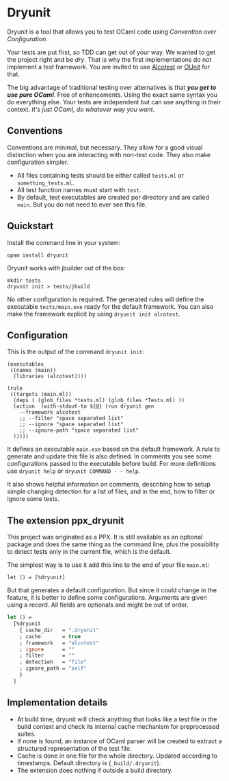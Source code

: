 # Dryunit

Dryunit is a tool that allows you to test OCaml code using *Convention over Configuration*.

Your tests are put first, so TDD can get out of your way. We wanted to get the project right and be *dry*. That is why the first implementations do not implement a test framework. You are invited to use [Alcotest][] or [OUnit][] for that.

The big advantage of traditional testing over alternatives is that ***you get to use pure OCaml***. Free of enhancements. Using the exact same syntax you do everything else. Your tests are independent but can use anything in their context. *It's just OCaml, do whatever way you want*.


## Conventions

Conventions are minimal, but necessary. They allow for a good visual distinction when you are interacting with non-test code. They also make configuration simpler.

- All files containing tests should be either called `tests.ml` or `something_tests.ml`.
- All test function names must start with `test`.
- By default, test executables are created per directory and are called `main`. But you do not need to ever see this file.

## Quickstart

Install the command line in your system:

```
opam install dryunit
```

Dryunit works with jbuilder out of the box:

```
mkdir tests
dryunit init > tests/jbuild
```

No other configuration is required. The generated rules will define the executable `tests/main.exe` ready for the default framework. You can also make the framework explicit by using `dryunit init alcotest`.

## Configuration

This is the output of the command `dryunit init`:

```
(executables
 ((names (main))
  (libraries (alcotest))))

(rule
 ((targets (main.ml))
  (deps ( (glob_files *tests.ml) (glob_files *Tests.ml) ))
  (action  (with-stdout-to ${@} (run dryunit gen
    --framework alcotest
    ;; --filter "space separated list"
    ;; --ignore "space separated list"
    ;; --ignore-path "space separated list"
  )))))
```

It defines an executable `main.exe` based on the default framework. A rule to generate and update this file is also defined. In comments you see some configurations passed to the executable before build. For more definitions use `dryunit help` or `dryunit COMMAND - - help`. 

It also shows helpful information on comments, describing how to setup simple changing detection for a list of files, and in the end, how to filter or ignore some tests.



## The extension ppx_dryunit

This project was originated as a PPX. It is still available as an optional package and does the same thing as the command line, plus the possibility to detect tests only in the current file, which is the default.

The simplest way is to use it add this line to the end of your file `main.ml`:

```
let () = [%dryunit]
```



But that generates a default configuration. But since it could change in the feature, it is  better to define some configurations. Arguments are given using a record. All fields are optionals and might be out of order.

```ocaml
let () =
  [%dryunit
    { cache_dir   = ".dryunit"
    ; cache       = true
    ; framework   = "alcotest"
    ; ignore      = ""
    ; filter      = ""
    ; detection   = "file"
    ; ignore_path = "self"
    }
  ]
```



## Implementation details

- At build time, dryunit will check anything that looks like a test file in the build context and check its internal cache mechanism for preprocessed suites.
- If none is found, an instance of OCaml parser will be created to extract a structured representation of the test file.
- Cache is done in one file for the whole directory. Updated according to timestamps. Default directory is (`_build/.dryunit`).
- The extension does nothing if outside a build directory.



[alcotest]: https://github.com/mirage/alcotest
[ounit]: http://ounit.forge.ocamlcore.org/documentation.html
